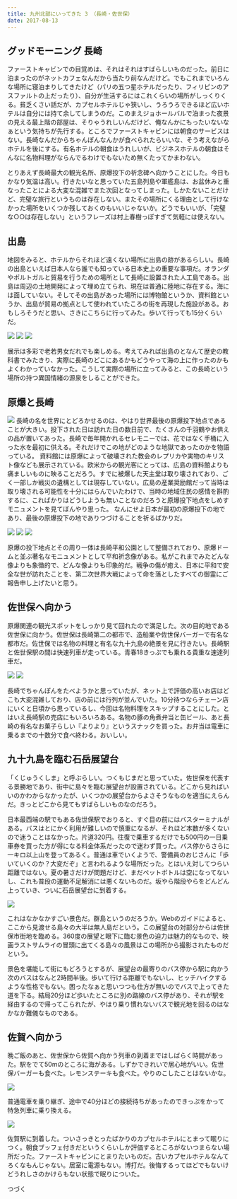 ```yaml
---
title: 九州北部にいってきた 3 （長崎・佐世保）
date: 2017-08-13
---
```


## グッドモーニング 長崎

ファーストキャビンでの目覚めは、それはそれはすばらしいものだった。前日に泊まったのがネットカフェなんだから当たり前なんだけど。でもこれまでいろんな場所に寝泊まりしてきたけど（パリの五つ星ホテルだったり、フィリピンのアスファルトの上だったり）、自分が生活するにはこれくらいの場所がしっくりくる。貧乏くさい話だが、カプセルホテルじゃ狭いし、うろうろできるほど広いホテルは自分には持て余してしまうのだ。このまえジョホールバルで泊まった夜景の見える最上階の部屋は、そりゃうれしいんだけど、俺なんかにもったいないなぁという気持ちが先行する。ところでファーストキャビンには朝食のサービスはない。長崎なんだからちゃんぽんなんかが食べられたらいいな、そう考えながらホテルを後にする。有名ホテルの朝食はうれしいが、ビジネスホテルの朝食はそんなに名物料理がならんでるわけでもないため無くたってかまわない。

とりあえず長崎最大の観光名所、原爆投下の祈念碑へ向かうことにした。今日もかなり気温は高い。行きたいなと思っていた五島列島や軍艦島は、お盆休みと重なったことによる大変な混雑でまた次回となってしまった。しかたないことだけど、完璧な旅行というものは存在しない。またその場所にくる理由として行けなかった場所をいくつか残しておくのもいいじゃないか。どうでもいいが、「完璧な○○は存在しない」というフレーズは村上春樹っぽすぎて気軽には使えない。

## 出島

地図をみると、ホテルからそれほど遠くない場所に出島の跡があるらしい。長崎の出島といえば日本人なら誰でも知っている日本史上の重要な事項だ。オランダやポルトガルと貿易を行うための場所として長崎に設置された人工島である。出島は周辺の土地開発によって埋め立てられ、現在は普通に陸地に存在する。海には面していない。そしてその出島があった場所には博物館というか、資料館というか、出島が貿易の拠点として使われていたころの街を再現した施設がある。おもしろそうだと思い、さきにこちらに行ってみた。歩いて行っても15分くらいだ。

![](https://img.xar.sh/35756689253_7205de462f_h.jpg)
![](https://img.xar.sh/36169405410_d09bb640c8_h.jpg)
![](https://img.xar.sh/35756690243_92a41d40fa_h.jpg)

展示は多彩で老若男女だれでも楽しめる。考えてみれば出島のとなんて歴史の教科書でみたきり、実際に長崎のどこにあるかもどうやって海の上に作ったのかもよくわかっていなかった。こうして実際の場所に立ってみると、この長崎という場所の持つ異国情緒の源泉をしることができた。

## 原爆と長崎

![](https://img.xar.sh/36397689222_d3cf838c3d_b.jpg)
長崎の名を世界にとどろかせるのは、やはり世界最後の原爆投下地点であることが大きい。投下された日は訪れた日の数日前で、たくさんの千羽鶴やお供えの品が置いてあった。長崎で毎年開かれるセレモニーでは、花ではなく手桶に入った水を最初に供える。それだけでこの地がどのような地獄であったのかを物語っている。
資料館には原爆によって破壊された教会のレプリカや実物のキリスト像なども展示されている。欧米からの観光客にとっては、広島の資料館よりも痛ましいものに映ることだろう。すでに被爆した天主堂は取り壊されており、ごく一部しか戦災の遺構としては現存していない。広島の産業奨励館だって当時は取り壊される可能性を十分にはらんでいたわけで、当時の地域住民の感情を斟酌するに、こればかりはどうしようも無いことなのだろうと原爆投下地点をしめすモニュメントを見てぼんやり思った。
なんにせよ日本が最初の原爆投下の地であり、最後の原爆投下の地でありつづけることを祈るばかりだ。

![](https://img.xar.sh/36427902311_66a630d22c_h.jpg)
![](https://img.xar.sh/36427906801_faa422f48a_h.jpg)
![](https://img.xar.sh/36169421160_5b22deb5ce_h.jpg)

原爆の投下地点とその周り一体は長崎平和公園として整備されており、原爆ドームと並ぶ著名なモニュメントとして平和祈念像がある。私がこれまでみたどんな像よりも象徴的で、どんな像よりも印象的だ。戦争の傷が癒え、日本に平和で安全な世が訪れたことを、第二次世界大戦によって命を落としたすべての御霊にご報告申し上げたいと思う。

## 佐世保へ向かう

原爆関連の観光スポットをしっかり見て回れたので満足した。次の目的地である佐世保に向かう。佐世保は長崎第二の都市で、造船業や佐世保バーガーで有名な都市だ。佐世保では名物の料理と有名な九十九島の絶景を見に行きたい。長崎駅と佐世保駅の間は快速列車が走っている。青春18きっぷでも乗れる貴重な速達列車だ。

![](https://img.xar.sh/36169432080_feb314cd46_b.jpg)
![](https://img.xar.sh/36427914611_109baa1204_b.jpg)

長崎でちゃんぽんをたべようかと思っていたが、ネット上で評価の高いお店はどこも大変混雑しており、店の前には行列が並んでいた。10分待つならチェーン店にいくと日頃から思っているし、今回は名物料理をスキップすることにした。とはいえ長崎駅の売店にもいろいろある。名物の豚の角煮弁当と缶ビール、あと長崎の有名なお菓子らしい『よりより』というスナックを買った。お弁当は電車に乗るまでの十数分で食べ終わる。おいしい。

## 九十九島を臨む石岳展望台

「くじゅうくしま」と呼ぶらしい。つくもじまだと思っていた。佐世保を代表する景勝地であり、街中に島々を臨む展望台が設置されている。どこから見ればいいのかわからなかったが、いくつかの展望台からよさそうなものを適当にえらんだ。きっとどこから見てもすばらしいものなのだろう。

日本最西端の駅でもある佐世保駅でおりると、すぐ目の前にはバスターミナルがある。バスはとにかく利用が難しいので慎重になるが、それほど本数が多くないので迷うことはなかった。片道320円。往復で乗車するだけでも500円の一日乗車券を買った方が得になる料金体系だったので迷わず買った。バス停からさらに一キロ以上山を登ってあるく。普通は車でいくようで、警備員のおじさんに「歩いていくのか？大変だぞ」と言われるような場所だった。とはいえ対してつらい距離ではない。夏の暑さだけが問題だけど、まだペットボトルは空になってないし、これも普段の運動不足解消には悪くないものだ。坂やら階段やらをどんどん上っていき、ついに石岳展望台に到着する。

![](https://img.xar.sh/35731166924_44af789ef0_h.jpg)

これはなかなかすごい景色だ。群島というのだろうか。Webのガイドによると、ここから見渡せる島々の大半は無人島だという。この展望台の対部分からは佐世保市街地を臨める。360度の展望と眼下に臨む景色の迫力は魅力的なもので、映画ラストサムライの冒頭に出てくる島々の風景はこの場所から撮影されたものだという。

景色を堪能して街にもどろうとするが、展望台の最寄りのバス停から駅に向かう次のバスはなんと2時間半後。歩いて行ける距離でもないし、ヒッチハイクするような性格でもない。困ったなぁと思いつつも仕方が無いのでバスで上ってきた道を下る。結局20分ほど歩いたところに別の路線のバス停があり、それが駅を経由するので帰ってこられたが、やはり乗り慣れないバスで観光地を回るのはなかなか難儀なものである。

## 佐賀へ向かう

晩ご飯のあと、佐世保から佐賀へ向かう列車の到着まではしばらく時間があった。駅をでて50mのところに海がある。しずかできれいで居心地がいい。佐世保バーガーも食べた。レモンステーキも食べた。やりのこしたことはないかな。

![](https://img.xar.sh/35756721153_39cf987467_h.jpg)

普通電車を乗り継ぎ、途中で40分ほどの接続待ちがあったのできっぷをかって特急列車に乗り換える。

![](https://img.xar.sh/36427935161_68b02e837e_h.jpg)

佐賀駅に到着した。ついさっきとったばかりのカプセルホテルにとまって眠りにつく。朝食ブッフェ付きだというくらいしか評価するところがないつまらない場所だった。ファーストキャビンにとまりたいものだ。古いカプセルホテルなんてろくなもんじゃない。居室に電源もない。博打だ。後悔するってほどでもないけどうれしさのかけらもない状態で眠りについた。

つづく
